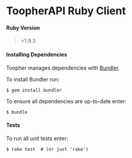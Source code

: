 # ToopherAPI Ruby Client

#### Ruby Version
>=1.9.3

#### Installing Dependencies
Toopher manages dependencies with [Bundler](http://bundler.io/).

To install Bundler run:
```shell
$ gem install bundler
```

To ensure all dependencies are up-to-date enter:
```shell
$ bundle
```

#### Tests
To run all unit tests enter:
```shell
$ rake test  # (or just 'rake')
```
